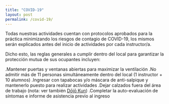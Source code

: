```yaml
---
title: "COVID-19"
layout: post
permalink: /covid-19/
---
```


Todas nuestras actividades cuentan con protocolos aprobados para la práctica minimizando los riesgos de contagio de COVID-19, los mismos serán explicados antes del inicio de actividades por cada instructor/a.

Dicho esto, las reglas generales a cumplir dentro del local para garantizar la protección mutua de sus ocupantes incluyen:

.Mantener puertas y ventanas abiertas para maximizar la ventilación
.No admitir más de 11 personas simultáneamente dentro del local (1 instructor + 10 alumnos)
.Ingresar con tapabocas y/o máscara de anti-salpique y mantenerlo puesto para realizar actividades
.Dejar calzados fuera del área de trabajo (nota: ver también [Dōjō Kun](/dojokun))
.Completar la auto-evaluación de síntomas e informe de asistencia previo al ingreso
